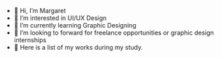 - 👋 Hi, I’m Margaret
- 👀 I’m interested in UI/UX Design
- 🌱 I’m currently learning Graphic Designing
- 💞️ I’m looking to forward for freelance opportunities or graphic design internships
- 🎨 Here is a list of my works during my study.
